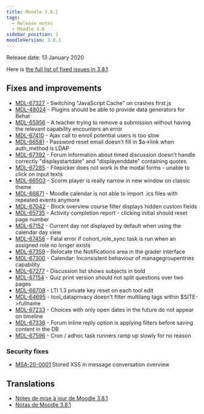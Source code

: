 ```yaml
---
title: Moodle 3.8.1
tags:
  - Release notes
  - Moodle 3.8
sidebar_position: 1
moodleVersion: 3.8.1
---
```

Release date: 13 January 2020

Here is [the full list of fixed issues in 3.8.1](https://tracker.moodle.org/secure/IssueNavigator!executeAdvanced.jspa?jqlQuery=project+%3D+mdl+AND+resolution+%3D+fixed+AND+fixVersion+in+%28%223.8.1%22%29+ORDER+BY+priority+DESC&runQuery=true&clear=true).

## Fixes and improvements

- [MDL-67327](https://tracker.moodle.org/browse/MDL-67327) - Switching "JavaScript Cache" on crashes first.js
- [MDL-48024](https://tracker.moodle.org/browse/MDL-48024) - Plugins should be able to provide data generators for Behat
- [MDL-65956](https://tracker.moodle.org/browse/MDL-65956) - A teacher trying to remove a submission without having the relevant capability encounters an error
- [MDL-67410](https://tracker.moodle.org/browse/MDL-67410) - Ajax call to enroll potential users is too slow
- [MDL-66581](https://tracker.moodle.org/browse/MDL-66581) - Password reset email doesn't fill in $a->link when auth_method is LDAP
- [MDL-67392](https://tracker.moodle.org/browse/MDL-67392) - Forum information about timed discussion doesn't handle correctly "displaystartdate" and "displayenddate" containing quotes
- [MDL-67285](https://tracker.moodle.org/browse/MDL-67285) - Filepicker does not work in the modal forms - unable to click on input texts
- [MDL-66503](https://tracker.moodle.org/browse/MDL-66503) - Scorm player is really narrow in new window on classic theme
- [MDL-66871](https://tracker.moodle.org/browse/MDL-66871) - Moodle calendar is not able to import .ics files with repeated events anymore
- [MDL-67042](https://tracker.moodle.org/browse/MDL-67042) - Block overview course filter displays hidden custom fields
- [MDL-65735](https://tracker.moodle.org/browse/MDL-65735) - Activity completion report - clicking initial should reset page number
- [MDL-67152](https://tracker.moodle.org/browse/MDL-67152) - Current day not displayed by default when using the calendar day view
- [MDL-67458](https://tracker.moodle.org/browse/MDL-67458) - Fatal error if cohort_role_sync task is run when an assigned role no longer exists
- [MDL-67359](https://tracker.moodle.org/browse/MDL-67359) - Relocate the Notifications area in the grader interface
- [MDL-67300](https://tracker.moodle.org/browse/MDL-67300) - Calendar: Inconsistent behaviour of managegroupentries capability
- [MDL-67277](https://tracker.moodle.org/browse/MDL-67277) - Discussion list shows subjects in bold
- [MDL-67154](https://tracker.moodle.org/browse/MDL-67154) - Quiz print version should not split questions over two pages
- [MDL-66708](https://tracker.moodle.org/browse/MDL-66708) - LTI 1.3 private key reset on each tool edit
- [MDL-64695](https://tracker.moodle.org/browse/MDL-64695) - tool_dataprivacy doesn't filter multilang tags within $SITE->fullname
- [MDL-67233](https://tracker.moodle.org/browse/MDL-67233) - Choices with only open dates in the future do not appear on timeline
- [MDL-67336](https://tracker.moodle.org/browse/MDL-67336) - Forum inline reply option is applying filters before saving content in the DB
- [MDL-67596](https://tracker.moodle.org/browse/MDL-67596) - Cron / adhoc task runners ramp up slowly for no reason

### Security fixes

- [MSA-20-0001](https://moodle.org/mod/forum/discuss.php?d=395953) Stored XSS in message conversation overview

## Translations

- [Notes de mise à jour de Moodle 3.8.1](https://docs.moodle.org/fr/Notes_de_mise_à_jour_de_Moodle_3.8.1)
- [Notas de Moodle 3.8.1](https://docs.moodle.org/es/Notas_de_Moodle_3.8.1)
